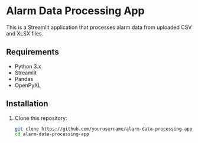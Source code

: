 # Alarm Data Processing App

This is a Streamlit application that processes alarm data from uploaded CSV and XLSX files.

## Requirements

- Python 3.x
- Streamlit
- Pandas
- OpenPyXL

## Installation

1. Clone this repository:
   ```bash
   git clone https://github.com/yourusername/alarm-data-processing-app.git
   cd alarm-data-processing-app
